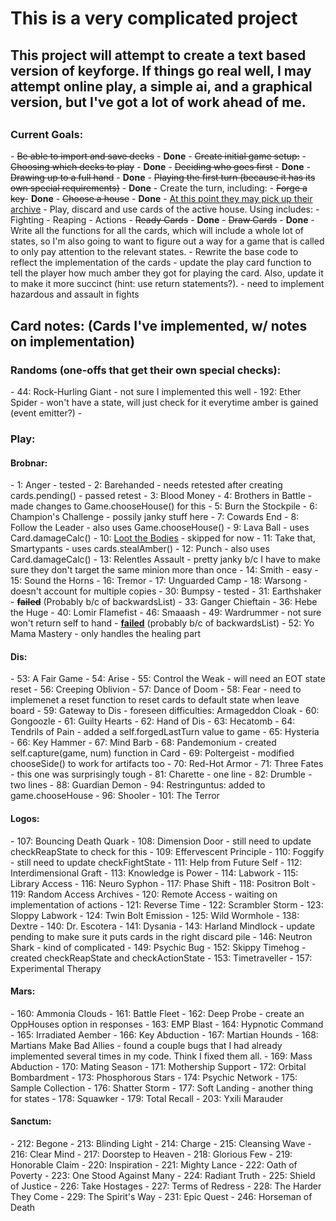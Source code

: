 <h1>This is a very complicated project</h1>

<h2>This project will attempt to create a text based version of keyforge. If things go real well, I may attempt online play, a simple ai, and a graphical version, but I've got a lot of work ahead of me.<h2>
<h3>Current Goals:</h3>
 - <s>Be able to import and save decks</s> - <b>Done</b>
 - <s>Create initial game setup:</s>
   - <s>Choosing which decks to play</s> - <b>Done</b>
   - <s>Deciding who goes first</s> - <b>Done</b>
   - <s>Drawing up to a full hand</s> - <b>Done</b>
   - <s>Playing the first turn (because it has its own special requirements)</s> - <b>Done</b>
 - Create the turn, including:
   - <s>Forge a key</s>- <b>Done</b>
   - <s>Choose a house</s> - <b>Done</b>
     - <u>At this point they may pick up their archive</u>
   - Play, discard and use cards of the active house. Using includes:
     - Fighting
     - Reaping
     - Actions
   - <s>Ready Cards</s> - <b>Done</b>
   - <s>Draw Cards</s> - <b>Done</b>
- Write all the functions for all the cards, which will include a whole lot of states, so I'm also going to want to figure out a way for a game that is called to only pay attention to the relevant states.
- Rewrite the base code to reflect the implementation of the cards
- update the play card function to tell the player how much amber they got for playing the card. Also, update it to make it more succinct (hint: use return statements?).
- need to implement hazardous and assault in fights


<h2>Card notes: (Cards I've implemented, w/ notes on implementation)</h2>

<h3>Randoms (one-offs that get their own special checks):</h3>
- 44: Rock-Hurling Giant - not sure I implemented this well
- 192: Ether Spider - won't have a state, will just check for it everytime amber is gained (event emitter?)
- 

<h3>Play:</h3>
<h4>Brobnar:</h4>
- 1: Anger - tested
- 2: Barehanded - needs retested after creating cards.pending() - passed retest
- 3: Blood Money
- 4: Brothers in Battle - made changes to Game.chooseHouse() for this
- 5: Burn the Stockpile
- 6: Champion's Challenge - possily janky stuff here
- 7: Cowards End
- 8: Follow the Leader - also uses Game.chooseHouse()
- 9: Lava Ball - uses Card.damageCalc()
- 10: <u>Loot the Bodies</u> - skipped for now
- 11: Take that, Smartypants - uses cards.stealAmber()
- 12: Punch - also uses Card.damageCalc()
- 13: Relentles Assault - pretty janky b/c I have to make sure they don't target the same minion more than once
- 14: Smith - easy
- 15: Sound the Horns
- 16: Tremor
- 17: Unguarded Camp
- 18: Warsong - doesn't account for multiple copies
- 30: Bumpsy - tested
- 31: Earthshaker - <b><s>failed</b></s> (Probably b/c of backwardsList)
- 33: Ganger Chieftain
- 36: Hebe the Huge
- 40: Lomir Flamefist
- 46: Smaaash
- 49: Wardrummer - not sure won't return self to hand - <u><b>failed</u></b> (probably b/c of backwardsList)
- 52: Yo Mama Mastery - only handles the healing part
<h4>Dis:</h4>
- 53: A Fair Game
- 54: Arise
- 55: Control the Weak - will need an EOT state reset
- 56: Creeping Oblivion
- 57: Dance of Doom
- 58: Fear - need to implemenet a reset function to reset cards to default state when leave board
- 59: Gateway to Dis - foreseen difficulties: Armageddon Cloak
- 60: Gongoozle
- 61: Guilty Hearts
- 62: Hand of Dis
- 63: Hecatomb
- 64: Tendrils of Pain - added a self.forgedLastTurn value to game
- 65: Hysteria
- 66: Key Hammer
- 67: Mind Barb
- 68: Pandemonium - created self.capture(game, num) function in Card
- 69: Poltergeist - modified chooseSide() to work for artifacts too
- 70: Red-Hot Armor
- 71: Three Fates - this one was surprisingly tough
- 81: Charette - one line
- 82: Drumble - two lines
- 88: Guardian Demon
- 94: Restringuntus: added to game.chooseHouse
- 96: Shooler
- 101: The Terror
<h4>Logos:</h4>
- 107: Bouncing Death Quark
- 108: Dimension Door - still need to update checkReapState to check for this
- 109: Effervescent Principle
- 110: Foggify - still need to update checkFightState
- 111: Help from Future Self
- 112: Interdimensional Graft
- 113: Knowledge is Power
- 114: Labwork
- 115: Library Access
- 116: Neuro Syphon
- 117: Phase Shift
- 118: Positron Bolt
- 119: Random Access Archives
- 120: Remote Access - waiting on implementation of actions
- 121: Reverse Time
- 122: Scrambler Storm
- 123: Sloppy Labwork
- 124: Twin Bolt Emission
- 125: Wild Wormhole
- 138: Dextre
- 140: Dr. Escotera
- 141: Dysania
- 143: Harland Mindlock - update pending to make sure it puts cards in the right discard pile
- 146: Neutron Shark - kind of complicated
- 149: Psychic Bug
- 152: Skippy Timehog - created checkReapState and checkActionState
- 153: Timetraveller
- 157: Experimental Therapy
<h4>Mars:</h4>
- 160: Ammonia Clouds
- 161: Battle Fleet
- 162: Deep Probe - create an OppHouses option in responses
- 163: EMP Blast
- 164: Hypnotic Command
- 165: Irradiated Aember
- 166: Key Abduction
- 167: Martian Hounds
- 168: Martians Make Bad Allies - found a couple bugs that I had already implemented several times in my code. Think I fixed them all.
- 169: Mass Abduction
- 170: Mating Season
- 171: Mothership Support
- 172: Orbital Bombardment
- 173: Phosphorous Stars
- 174: Psychic Network
- 175: Sample Collection
- 176: Shatter Storm
- 177: Soft Landing - another thing for states
- 178: Squawker
- 179: Total Recall
- 203: Yxili Marauder
<h4>Sanctum:</h4>
- 212: Begone
- 213: Blinding Light
- 214: Charge
- 215: Cleansing Wave
- 216: Clear Mind
- 217: Doorstep to Heaven
- 218: Glorious Few
- 219: Honorable Claim
- 220: Inspiration
- 221: Mighty Lance
- 222: Oath of Poverty
- 223: One Stood Against Many
- 224: Radiant Truth
- 225: Shield of Justice
- 226: Take Hostages
- 227: Terms of Redress
- 228: The Harder They Come
- 229: The Spirit's Way
- 231: Epic Quest
- 246: Horseman of Death